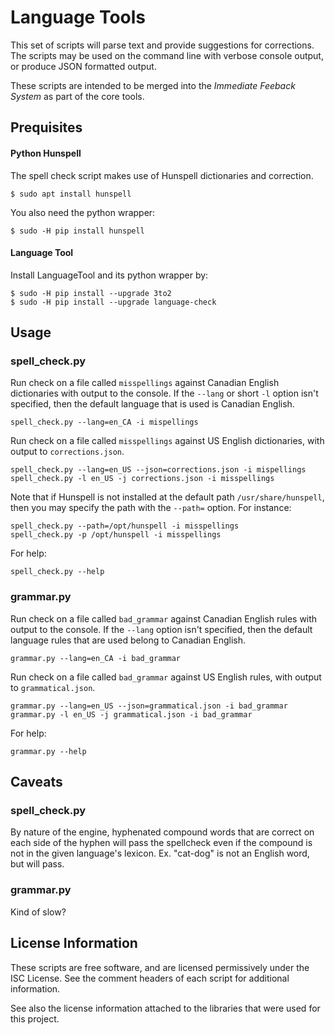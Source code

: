# Language Tools

This set of scripts will parse text and provide suggestions for corrections.
The scripts may be used on the command line with verbose console output, or 
produce JSON formatted output.

These scripts are intended to be merged into the _Immediate Feeback System_ as
part of the core tools.

## Prequisites

#### Python Hunspell
The spell check script makes use of Hunspell dictionaries and correction.
```
$ sudo apt install hunspell
```

You also need the python wrapper:
```
$ sudo -H pip install hunspell
```

#### Language Tool
Install LanguageTool and its python wrapper by:
```
$ sudo -H pip install --upgrade 3to2
$ sudo -H pip install --upgrade language-check
```

## Usage

### spell\_check.py

Run check on a file called `misspellings` against Canadian English dictionaries
with output to the console. If the `--lang` or short `-l` option isn't specified, then the
default language that is used is Canadian English.
```
spell_check.py --lang=en_CA -i mispellings
```

Run check on a file called `misspellings` against US English dictionaries, with
output to `corrections.json`.
```
spell_check.py --lang=en_US --json=corrections.json -i mispellings
spell_check.py -l en_US -j corrections.json -i misspellings
```

Note that if Hunspell is not installed at the default path
`/usr/share/hunspell`, then you may specify the path with the `--path=` option.
For instance:
```
spell_check.py --path=/opt/hunspell -i misspellings
spell_check.py -p /opt/hunspell -i misspellings
```

For help:
```
spell_check.py --help
```

### grammar.py

Run check on a file called `bad_grammar` against Canadian English rules with
output to the console. If the `--lang` option isn't specified, then the
default language rules that are used belong to Canadian English.
```
grammar.py --lang=en_CA -i bad_grammar
```

Run check on a file called `bad_grammar` against US English rules, with output
to `grammatical.json`.
```
grammar.py --lang=en_US --json=grammatical.json -i bad_grammar
grammar.py -l en_US -j grammatical.json -i bad_grammar
```

For help:
```
grammar.py --help
```


## Caveats

### spell\_check.py

By nature of the engine, hyphenated compound words that are correct on each
side of the hyphen will pass the spellcheck even if the compound is not in the
given language's lexicon. Ex. "cat-dog" is not an English word, but will pass.

### grammar.py

Kind of slow?

## License Information

These scripts are free software, and are licensed permissively under the ISC
License. See the comment headers of each script for additional information.

See also the license information attached to the libraries that were used for
this project.
